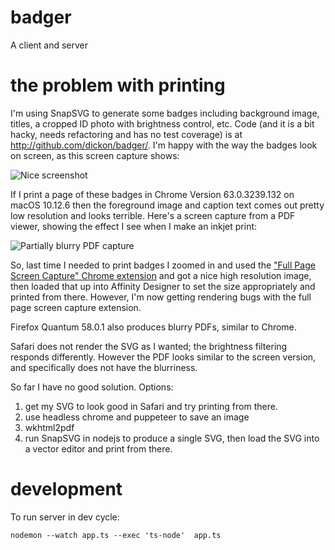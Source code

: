# badger

A client and server

# the problem with printing

I'm using SnapSVG to generate some badges including background image, titles, a cropped ID photo with brightness control, etc. Code (and it is a bit hacky, needs refactoring and has no test coverage) is at http://github.com/dickon/badger/. I'm happy with the way the badges look on screen, as this screen capture shows:

![Nice screenshot](https://www.flickr.com/photos/81004116@N00/39101359065/in/dateposted-public/)

If I print a page of these badges in Chrome Version 63.0.3239.132 on macOS 10.12.6 then the foreground image and caption text comes out pretty low resolution and looks terrible. Here's a screen capture from a PDF viewer, showing the effect I see when I make an inkjet print:

![Partially blurry PDF capture](https://www.flickr.com/photos/81004116@N00/39967820622/in/dateposted-public/)

 So, last time I needed to print badges I zoomed in and used the ["Full Page Screen Capture" Chrome extension](https://chrome.google.com/webstore/detail/full-page-screen-capture/fdpohaocaechififmbbbbbknoalclacl) and got a nice high resolution image,
 then loaded that up into Affinity Designer to set the size appropriately and printed from there. However, I'm now getting rendering bugs with 
 the full page screen capture extension. 

Firefox Quantum 58.0.1 also produces blurry PDFs, similar to Chrome.


Safari does not render the SVG as I wanted; the brightness filtering responds differently. However the PDF looks similar to the screen version,
and specifically does not have the blurriness.

So far I have no good solution. Options:

1. get my SVG to look good in Safari and try printing from there.
2. use headless chrome and puppeteer to save an image
3. wkhtml2pdf
4. run SnapSVG in nodejs to produce a single SVG, then load the SVG into a vector editor and print from there.

# development
To run server in dev cycle:

    nodemon --watch app.ts --exec 'ts-node'  app.ts

